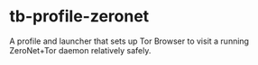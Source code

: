 # tb-profile-zeronet
A profile and launcher that sets up Tor Browser to visit a running ZeroNet+Tor daemon relatively safely.
